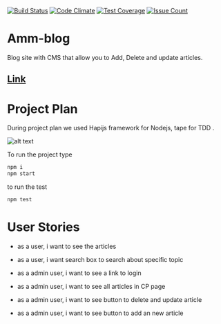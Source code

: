 [![Build Status](https://travis-ci.org/mhmdshorafa/ammblog.svg?branch=master)](https://travis-ci.org/mhmdshorafa/ammblog) [![Code Climate](https://codeclimate.com/github/mhmdshorafa/ammblog/badges/gpa.svg)](https://codeclimate.com/github/mhmdshorafa/ammblog) [![Test Coverage](https://codeclimate.com/github/mhmdshorafa/ammblog/badges/coverage.svg)](https://codeclimate.com/github/mhmdshorafa/ammblog/coverage) [![Issue Count](https://codeclimate.com/github/mhmdshorafa/ammblog/badges/issue_count.svg)](https://codeclimate.com/github/mhmdshorafa/ammblog)

# Amm-blog

Blog site with CMS that allow you to Add, Delete and update articles.

## [Link](https://amm-blog.herokuapp.com/)

# Project Plan
During project plan we used Hapijs framework for Nodejs, tape for TDD .

![alt text](https://scontent.fjrs2-1.fna.fbcdn.net/v/t34.0-12/17352944_791461764342320_199782666_n.jpg?oh=f352a5fd408ca210985b53797705bbf8&oe=58CCF584)


To run the project type

```javascript
npm i
npm start
```

to run the test

```javascript
npm test
```

# User Stories

- as a user, i want to see the articles
- as a user, i want search box to search about specific topic

- as a admin user, i want to see a link to login
- as a admin user, i want to see all articles in CP page
- as a admin user, i want to see button to delete and update article
- as a admin user, i want to see button to add an new article
